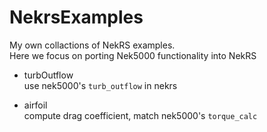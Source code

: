 # NekrsExamples
My own collactions of NekRS examples.     
Here we focus on porting Nek5000 functionality into NekRS

- turbOutflow        
  use nek5000's `turb_outflow` in nekrs   

- airfoil      
  compute drag coefficient, match nek5000's `torque_calc`
